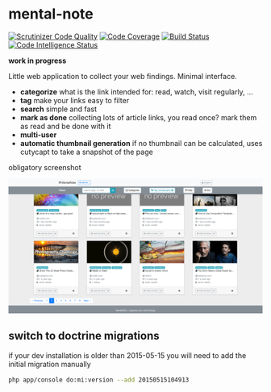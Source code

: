 mental-note
===========

[![Scrutinizer Code Quality](https://scrutinizer-ci.com/g/tolry/mental-note/badges/quality-score.png?b=master)](https://scrutinizer-ci.com/g/tolry/mental-note/?branch=master)
[![Code Coverage](https://scrutinizer-ci.com/g/tolry/mental-note/badges/coverage.png?b=master)](https://scrutinizer-ci.com/g/tolry/mental-note/?branch=master)
[![Build Status](https://scrutinizer-ci.com/g/tolry/mental-note/badges/build.png?b=master)](https://scrutinizer-ci.com/g/tolry/mental-note/build-status/master)
[![Code Intelligence Status](https://scrutinizer-ci.com/g/tolry/mental-note/badges/code-intelligence.svg?b=master)](https://scrutinizer-ci.com/code-intelligence)

**work in progress**

Little web application to collect your web findings. Minimal interface.

- **categorize** what is the link intended for: read, watch, visit regularly, ...
- **tag** make your links easy to filter
- **search** simple and fast
- **mark as done** collecting lots of article links, you read once? mark them as read and be done with it
- **multi-user**
- **automatic thumbnail generation** if no thumbnail can be calculated, uses cutycapt to take a snapshot of the page

obligatory screenshot

![](docs/main-interface.png)

switch to doctrine migrations
-----------------------------

if your dev installation is older than 2015-05-15 you will need to add the initial migration manually

``` bash
php app/console do:mi:version --add 20150515104913
```


